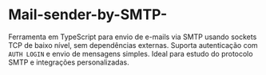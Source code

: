 # Mail-sender-by-SMTP-
Ferramenta em TypeScript para envio de e-mails via SMTP usando sockets TCP de baixo nível, sem dependências externas. Suporta autenticação com `AUTH LOGIN` e envio de mensagens simples. Ideal para estudo do protocolo SMTP e integrações personalizadas.
